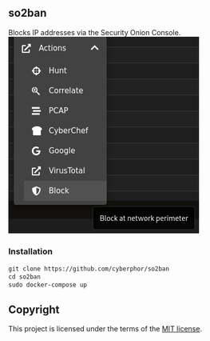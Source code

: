 ## so2ban
Blocks IP addresses via the Security Onion Console.  
![action-menu](/Screenshots/action-menu.png)

### Installation
```
git clone https://github.com/cyberphor/so2ban
cd so2ban
sudo docker-compose up
```

## Copyright
This project is licensed under the terms of the [MIT license](/LICENSE). 
